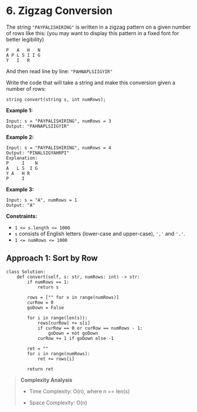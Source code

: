 # 6. Zigzag Conversion

The string `"PAYPALISHIRING"` is written in a zigzag pattern on a given number of rows like this: (you may want to display this pattern in a fixed font for better legibility)

```
P   A   H   N
A P L S I I G
Y   I   R
```

And then read line by line: `"PAHNAPLSIIGYIR"`

Write the code that will take a string and make this conversion given a number of rows:

```
string convert(string s, int numRows);
```

**Example 1:**
```
Input: s = "PAYPALISHIRING", numRows = 3
Output: "PAHNAPLSIIGYIR"
```

**Example 2:**
```
Input: s = "PAYPALISHIRING", numRows = 4
Output: "PINALSIGYAHRPI"
Explanation:
P     I    N
A   L S  I G
Y A   H R
P     I
```

**Example 3:**
```
Input: s = "A", numRows = 1
Output: "A"
```

**Constraints:**

- `1 <= s.length <= 1000`
- `s` consists of English letters (lower-case and upper-case), `','` and `'.'`.
- `1 <= numRows <= 1000`

## Approach 1: Sort by Row
```python3
class Solution:
    def convert(self, s: str, numRows: int) -> str:
        if numRows == 1:
            return s
        
        rows = ["" for x in range(numRows)]
        curRow = 0
        goDown = False
        
        for i in range(len(s)):
            rows[curRow] += s[i]
            if curRow == 0 or curRow == numRows - 1:
                goDown = not goDown
            curRow += 1 if goDown else -1
        
        ret = ""
        for i in range(numRows):
            ret += rows[i]
            
        return ret
```

> **Complexity Analysis**
>
> - Time Complexity: O(n), where n == len(s)
>
> - Space Complexity: O(n)
